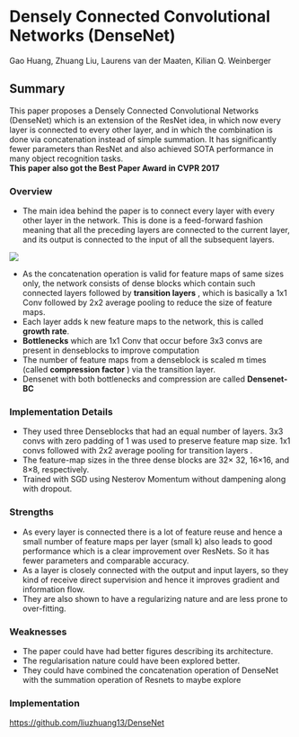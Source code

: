 # Densely Connected Convolutional Networks (DenseNet)
Gao Huang, Zhuang Liu, Laurens van der Maaten, Kilian Q. Weinberger

## Summary
This paper proposes a Densely Connected Convolutional Networks (DenseNet) which is an extension of the ResNet idea, in which now every layer is connected to every other layer, and in which the combination is done via concatenation instead of simple summation. 
It has significantly fewer parameters than ResNet and also achieved SOTA performance in many object recognition tasks.  
**This paper also got the Best Paper Award in CVPR 2017**

### Overview

- The main idea behind the paper is to connect every layer with every other layer in the network. This is done is a feed-forward fashion meaning that all the preceding layers are connected to the current layer, and its output is connected to the input of all the subsequent layers.
<img src='https://github.com/ayushtues/papers_we_read/blob/master/images/densenet.png' style="max-width:100%">

- As the concatenation operation is valid for feature maps of same sizes only, the network consists of dense blocks which contain such connected layers followed by **transition layers** , which is basically a 1x1 Conv followed by 2x2 average pooling to reduce the size of feature maps.
- Each layer adds k new feature maps to the network, this is called **growth rate**.
- **Bottlenecks** which are 1x1 Conv that occur before 3x3 convs are present in denseblocks to improve computation
- The number of feature maps from a denseblock is scaled m times (called **compression factor** ) via the transition layer.
- Densenet with both bottlenecks and compression are called **Densenet-BC**

### Implementation Details

- They used three Denseblocks that had an equal number of layers. 3x3 convs with zero padding of 1 was used to preserve feature map size. 1x1 convs followed with 2x2 average pooling for transition layers .
- The feature-map sizes in the three dense blocks are 32× 32, 16×16, and 8×8, respectively.
- Trained with SGD using Nesterov Momentum without dampening along with dropout. 

### Strengths
- As every layer is connected there is a lot of feature reuse and hence a small number of feature maps per layer (small k) also leads to good performance which is a clear improvement over ResNets. So it has fewer parameters and comparable accuracy.
- As a layer is closely connected with the output and input layers, so they kind of receive direct supervision and hence it improves gradient and information flow.
- They are also shown to have a regularizing nature and are less prone to over-fitting.

### Weaknesses
- The paper could have had better figures describing its architecture.
- The regularisation nature could have been explored better.
- They could have combined the concatenation operation of DenseNet with the summation operation of Resnets to maybe explore  

### Implementation
https://github.com/liuzhuang13/DenseNet

